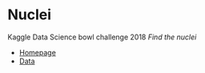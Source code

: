 # Nuclei
Kaggle Data Science bowl challenge 2018 *Find the nuclei* 

* [Homepage](https://www.kaggle.com/c/data-science-bowl-2018)
* [Data](https://www.kaggle.com/c/data-science-bowl-2018/data)
